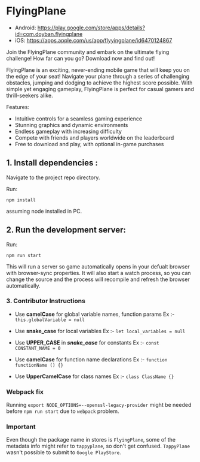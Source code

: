 # FlyingPlane

- Android: https://play.google.com/store/apps/details?id=com.doyban.flyingplane
- iOS: https://apps.apple.com/us/app/flyyingplane/id6470124867

Join the FlyingPlane community and embark on the ultimate flying challenge!
How far can you go?
Download now and find out!

FlyingPlane is an exciting, never-ending mobile game that will keep you on the edge of your seat!
Navigate your plane through a series of challenging obstacles, jumping and dodging to achieve the highest score possible.
With simple yet engaging gameplay, FlyingPlane is perfect for casual gamers and thrill-seekers alike.

Features:
- Intuitive controls for a seamless gaming experience
- Stunning graphics and dynamic environments
- Endless gameplay with increasing difficulty
- Compete with friends and players worldwide on the leaderboard
- Free to download and play, with optional in-game purchases

## 1. Install dependencies :

Navigate to the project repo directory.

Run:

`npm install`

assuming node installed in PC.

## 2. Run the development server:

Run:

`npm run start`

This will run a server so game automatically opens in your defualt browser with browser-sync properties. It will also start a watch process, so you can change the source and the process will recompile and refresh the browser automatically.

### 3. Contributor Instructions

- Use **camelCase** for global variable names, function params
  Ex :- `this.globalVariable = null`
- Use **snake_case** for local variables
  Ex :- `let local_variables = null`

- Use **UPPER_CASE** in **_snake_case_** for constants
  Ex :- `const CONSTANT_NAME = 0`

- Use **camelCase** for function name declarations
  Ex :- `function functionName () {}`

- Use **UpperCamelCase** for class names
  Ex :- `class ClassName {}`

### Webpack fix

Running `export NODE_OPTIONS=--openssl-legacy-provider` might be needed before `npm run start` due to `webpack` problem.

### Important

Even though the package name in stores is `FlyingPlane`, some of the metadata info might refer to `tappyplane`, so don't get confused. `TappyPlane` wasn't possible to submit to `Google PlayStore`.
